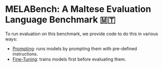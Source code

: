 # MELABench: A Maltese Evaluation Language Benchmark 🇲🇹

To run evaluation on this benchmark, we provide code to do this in various ways:
- [Prompting](prompting): runs models by prompting them with pre-defined instructions.
- [Fine-Tuning](finetuning): trains models first before evaluating them.
